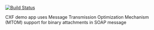 [![Build Status](https://travis-ci.org/briansjavablog/apache-cxf-mtom.svg?branch=master)](https://travis-ci.org/briansjavablog/apache-cxf-mtom)

CXF demo app uses Message Transmission Optimization Mechanism (MTOM) support for binary attachments in SOAP message

